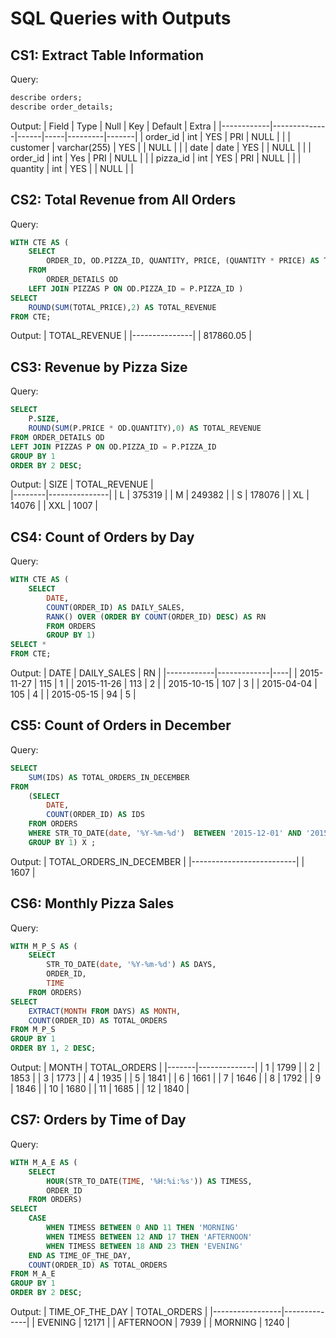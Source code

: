 # SQL Queries with Outputs

## CS1: Extract Table Information

Query:
```sql
describe orders;
describe order_details;
```
Output:
| Field      | Type         | Null | Key | Default | Extra |
|------------|--------------|------|-----|---------|-------|
| order_id   | int          | YES  | PRI | NULL    |       |
| customer   | varchar(255) | YES  |     | NULL    |       |
| date       | date         | YES  |     | NULL    |       |
| order_id   | int          | Yes  | PRI | NULL    |       |
| pizza_id   | int          | YES  | PRI | NULL    |       |
| quantity   | int          | YES  |     | NULL    |       |

## CS2: Total Revenue from All Orders

Query:
```sql
WITH CTE AS (
    SELECT 
        ORDER_ID, OD.PIZZA_ID, QUANTITY, PRICE, (QUANTITY * PRICE) AS TOTAL_PRICE
    FROM 
        ORDER_DETAILS OD
    LEFT JOIN PIZZAS P ON OD.PIZZA_ID = P.PIZZA_ID ) 
SELECT 
    ROUND(SUM(TOTAL_PRICE),2) AS TOTAL_REVENUE
FROM CTE;
```
Output:
| TOTAL_REVENUE |
|---------------|
| 817860.05     |

## CS3: Revenue by Pizza Size

Query:
```sql
SELECT 
    P.SIZE, 
    ROUND(SUM(P.PRICE * OD.QUANTITY),0) AS TOTAL_REVENUE
FROM ORDER_DETAILS OD 
LEFT JOIN PIZZAS P ON OD.PIZZA_ID = P.PIZZA_ID
GROUP BY 1
ORDER BY 2 DESC;
```
Output:
| SIZE   | TOTAL_REVENUE |   
|--------|---------------|
| L      | 375319        |
| M      | 249382        |
| S      | 178076        |
| XL     | 14076         |
| XXL    | 1007          |

## CS4: Count of Orders by Day

Query:
```sql
WITH CTE AS (
    SELECT
        DATE, 
        COUNT(ORDER_ID) AS DAILY_SALES,
        RANK() OVER (ORDER BY COUNT(ORDER_ID) DESC) AS RN
        FROM ORDERS
        GROUP BY 1)
SELECT * 
FROM CTE;
```
Output:
| DATE       | DAILY_SALES | RN |
|------------|-------------|----|
| 2015-11-27 | 115         | 1  |
| 2015-11-26 | 113         | 2  |
| 2015-10-15 | 107         | 3  |
| 2015-04-04 | 105         | 4  |
| 2015-05-15 | 94          | 5  |

## CS5: Count of Orders in December

Query:
```sql
SELECT 
    SUM(IDS) AS TOTAL_ORDERS_IN_DECEMBER 
FROM  
    (SELECT 
        DATE,
        COUNT(ORDER_ID) AS IDS
    FROM ORDERS 
    WHERE STR_TO_DATE(date, '%Y-%m-%d')  BETWEEN '2015-12-01' AND '2015-12-30' 
    GROUP BY 1) X ;
```
Output:
| TOTAL_ORDERS_IN_DECEMBER |
|--------------------------|
| 1607                     |

## CS6: Monthly Pizza Sales

Query:
```sql
WITH M_P_S AS (
    SELECT 
        STR_TO_DATE(date, '%Y-%m-%d') AS DAYS, 
        ORDER_ID, 
        TIME
    FROM ORDERS) 
SELECT 
    EXTRACT(MONTH FROM DAYS) AS MONTH, 
    COUNT(ORDER_ID) AS TOTAL_ORDERS
FROM M_P_S 
GROUP BY 1
ORDER BY 1, 2 DESC;
```
Output:
| MONTH | TOTAL_ORDERS |
|-------|--------------|
| 1     | 1799         |
| 2     | 1853         |
| 3     | 1773         |
| 4     | 1935         |
| 5     | 1841         |
| 6     | 1661         |
| 7     | 1646         |
| 8     | 1792         |
| 9     | 1846         |
| 10    | 1680         |
| 11    | 1685         |
| 12    | 1840         |

## CS7: Orders by Time of Day

Query:
```sql
WITH M_A_E AS (
    SELECT 
        HOUR(STR_TO_DATE(TIME, '%H:%i:%s')) AS TIMESS, 
        ORDER_ID
    FROM ORDERS)
SELECT 
    CASE
        WHEN TIMESS BETWEEN 0 AND 11 THEN 'MORNING'
        WHEN TIMESS BETWEEN 12 AND 17 THEN 'AFTERNOON'
        WHEN TIMESS BETWEEN 18 AND 23 THEN 'EVENING'
    END AS TIME_OF_THE_DAY,
    COUNT(ORDER_ID) AS TOTAL_ORDERS
FROM M_A_E
GROUP BY 1
ORDER BY 2 DESC;  
```
Output:
| TIME_OF_THE_DAY | TOTAL_ORDERS |
|-----------------|--------------|
| EVENING         | 12171        |
| AFTERNOON       | 7939         |
| MORNING         | 1240         |
